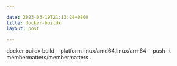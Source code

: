 ```yaml
---

date: 2023-03-19T21:13:24+0800
title: docker-buildx
layout: post

---
```


docker buildx build --platform linux/amd64,linux/arm64 --push -t membermatters/membermatters .
